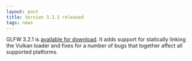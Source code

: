 ```yaml
---
layout: post
title: Version 3.2.1 released
tags: news
---
```


GLFW 3.2.1 is [available for download](download.html).  It adds support for
statically linking the Vulkan loader and fixes for a number of bugs that
together affect all supported platforms.

